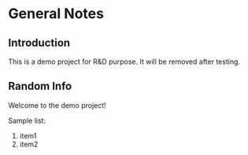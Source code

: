 # General Notes

## Introduction

This is a demo project for R&D purpose. It will be removed after testing.

## Random Info

Welcome to the demo project!

Sample list:

1. item1
1. item2
